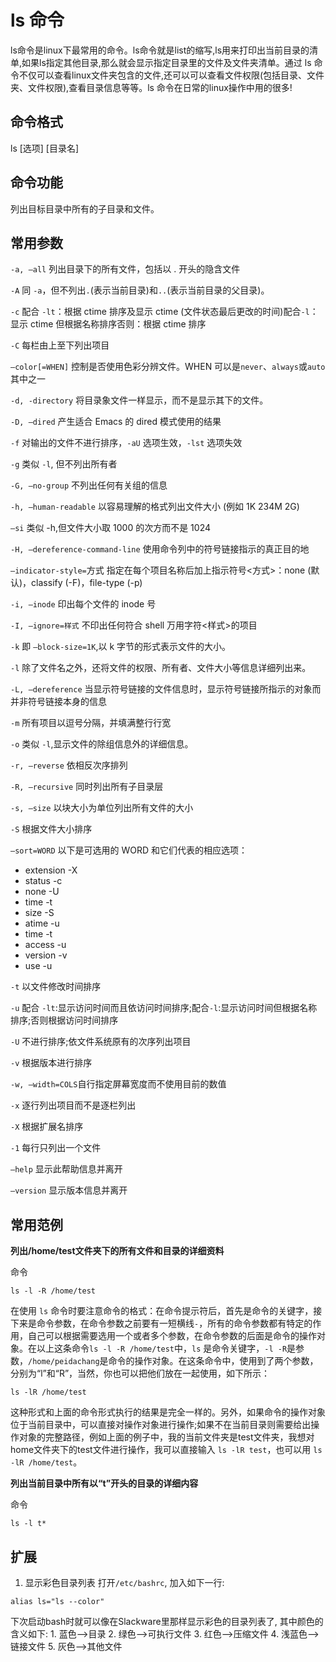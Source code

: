 # ls 命令
ls命令是linux下最常用的命令。ls命令就是list的缩写,ls用来打印出当前目录的清单,如果ls指定其他目录,那么就会显示指定目录里的文件及文件夹清单。通过 ls 命令不仅可以查看linux文件夹包含的文件,还可以可以查看文件权限(包括目录、文件夹、文件权限),查看目录信息等等。ls 命令在日常的linux操作中用的很多!

## 命令格式
ls [选项] [目录名]

## 命令功能
列出目标目录中所有的子目录和文件。

## 常用参数

`-a, –all` 列出目录下的所有文件，包括以 . 开头的隐含文件

`-A` 同 `-a`，但不列出`.`(表示当前目录)和`..`(表示当前目录的父目录)。

`-c` 配合 `-lt`：根据 ctime 排序及显示 ctime (文件状态最后更改的时间)配合`-l`：显示 ctime 但根据名称排序否则：根据 ctime 排序

`-C` 每栏由上至下列出项目

`–color[=WHEN]` 控制是否使用色彩分辨文件。WHEN 可以是`never`、`always`或`auto`其中之一

`-d, -directory` 将目录象文件一样显示，而不是显示其下的文件。

`-D, –dired` 产生适合 Emacs 的 dired 模式使用的结果

`-f` 对输出的文件不进行排序，`-aU` 选项生效，`-lst` 选项失效

`-g` 类似 `-l`, 但不列出所有者

`-G, –no-group` 不列出任何有关组的信息

`-h, –human-readable` 以容易理解的格式列出文件大小 (例如 1K 234M 2G)

`–si` 类似 -h,但文件大小取 1000 的次方而不是 1024

`-H, –dereference-command-line` 使用命令列中的符号链接指示的真正目的地

`–indicator-style=`方式 指定在每个项目名称后加上指示符号<方式>：none (默认)，classify (-F)，file-type (-p)

`-i, –inode` 印出每个文件的 inode 号

`-I, –ignore=样式` 不印出任何符合 shell 万用字符<样式>的项目

`-k` 即 `–block-size=1K`,以 k 字节的形式表示文件的大小。

`-l` 除了文件名之外，还将文件的权限、所有者、文件大小等信息详细列出来。

`-L, –dereference` 当显示符号链接的文件信息时，显示符号链接所指示的对象而并非符号链接本身的信息

`-m` 所有项目以逗号分隔，并填满整行行宽

`-o` 类似 `-l`,显示文件的除组信息外的详细信息。   

`-r, –reverse` 依相反次序排列

`-R, –recursive` 同时列出所有子目录层

`-s, –size` 以块大小为单位列出所有文件的大小

`-S` 根据文件大小排序

`–sort=WORD` 以下是可选用的 WORD 和它们代表的相应选项：

* extension -X
* status -c
* none -U
* time -t
* size -S 
* atime -u
* time -t 
* access -u
* version -v 
* use -u

`-t` 以文件修改时间排序

`-u` 配合 `-lt`:显示访问时间而且依访问时间排序;配合`-l`:显示访问时间但根据名称排序;否则根据访问时间排序

`-U` 不进行排序;依文件系统原有的次序列出项目

`-v` 根据版本进行排序

`-w, –width=COLS`自行指定屏幕宽度而不使用目前的数值

`-x` 逐行列出项目而不是逐栏列出

`-X` 根据扩展名排序

`-1` 每行只列出一个文件

`–help` 显示此帮助信息并离开

`–version` 显示版本信息并离开


## 常用范例

**列出/home/test文件夹下的所有文件和目录的详细资料**

命令

```
ls -l -R /home/test
```

在使用 `ls` 命令时要注意命令的格式：在命令提示符后，首先是命令的关键字，接下来是命令参数，在命令参数之前要有一短横线`-`，所有的命令参数都有特定的作用，自己可以根据需要选用一个或者多个参数，在命令参数的后面是命令的操作对象。在以上这条命令`ls -l -R /home/test`中，`ls` 是命令关键字，`-l -R`是参数，`/home/peidachang`是命令的操作对象。在这条命令中，使用到了两个参数，分别为“l”和“R”，当然，你也可以把他们放在一起使用，如下所示：

```
ls -lR /home/test
```

这种形式和上面的命令形式执行的结果是完全一样的。另外，如果命令的操作对象位于当前目录中，可以直接对操作对象进行操作;如果不在当前目录则需要给出操作对象的完整路径，例如上面的例子中，我的当前文件夹是test文件夹，我想对home文件夹下的test文件进行操作，我可以直接输入 `ls -lR test`，也可以用 `ls -lR /home/test`。 

**列出当前目录中所有以“t”开头的目录的详细内容**

命令

```
ls -l t*
```

## 扩展

1. 显示彩色目录列表
打开`/etc/bashrc`, 加入如下一行:
```
alias ls="ls --color"
```
下次启动bash时就可以像在Slackware里那样显示彩色的目录列表了, 其中颜色的含义如下:
	1. 蓝色-->目录
	2. 绿色-->可执行文件
	3. 红色-->压缩文件
	4. 浅蓝色-->链接文件
	5. 灰色-->其他文件



